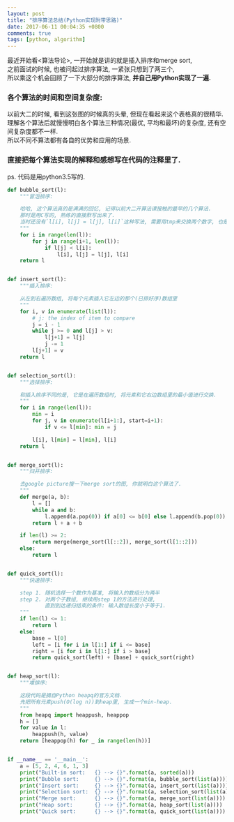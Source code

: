 ```yaml
---
layout: post
title: "排序算法总结(Python实现附带思路)"
date: 2017-06-11 00:04:35 +0800
comments: true
tags: [python, algorithm]
---
```


最近开始看<算法导论>, 一开始就是讲的就是插入排序和merge sort,    
之前面试的时候, 也被问起过排序算法, 一紧张只想到了两三个,    
所以乘这个机会回顾了一下大部分的排序算法, **并自己用Python实现了一遍.**    
<!--more-->   
     

### 各个算法的时间和空间复杂度:
以前大二的时候, 看到这张图的时候真的头晕, 但现在看起来这个表格真的很精华.   
理解各个算法后就慢慢明白各个算法三种情况(最优, 平均和最坏)的复杂度, 还有空间复杂度都不一样.    
所以不同不算法都有各自的优势和应用的场景.    
<img class="lazy" data-original="/images/blog/170610_sorting/time_complexity.png">       


### 直接把每个算法实现的解释和感想写在代码的注释里了.    
ps. 代码是用python3.5写的.
```python
def bubble_sort(l):
    """冒泡排序:

    哈哈, 这个算法真的是满满的回忆, 记得以前大二开算法课接触的最早的几个算法.
    那时是用C写的, 熟练的直接默写出来了.
    当时还没有`l[i], l[j] = l[j], l[i]`这种写法, 需要用tmp来交换两个数字, 也是可以不用tmp哦 :p
    """
    for i in range(len(l)):
        for j in range(i+1, len(l)):
            if l[j] < l[i]:
                l[i], l[j] = l[j], l[i]
    return l


def insert_sort(l):
    """插入排序:

    从左到右遍历数组, 将每个元素插入它左边的那个(已排好序)数组里
    """
    for i, v in enumerate(list(l)):
        # j: the index of item to compare
        j = i - 1
        while j >= 0 and l[j] > v:
            l[j+1] = l[j]
            j -= 1
        l[j+1] = v
    return l


def selection_sort(l):
    """选择排序:

    和插入排序不同的是, 它是在遍历数组时, 将元素和它右边数组里的最小值进行交换.   
    """
    for i in range(len(l)):
        min = i
        for j, v in enumerate(l[i+1:], start=i+1):
            if v <= l[min]: min = j

        l[i], l[min] = l[min], l[i]
    return l


def merge_sort(l):
    """归并排序:

    去google picture搜一下merge sort的图, 你就明白这个算法了.    
    """
    def merge(a, b):
        l = []
        while a and b:
            l.append(a.pop(0)) if a[0] <= b[0] else l.append(b.pop(0))
        return l + a + b

    if len(l) >= 2:
        return merge(merge_sort(l[::2]), merge_sort(l[1::2]))
    else:
        return l


def quick_sort(l):
    """快速排序:

    step 1. 随机选择一个数作为基准, 将输入的数组分为两半
    step 2. 对两个子数组, 继续用step 1的方法进行处理,
            直到到达递归结束的条件: 输入数组长度小于等于1.   
    """
    if len(l) <= 1:
        return l
    else:
        base = l[0]
        left = [i for i in l[1:] if i <= base]
        right = [i for i in l[1:] if i > base]
        return quick_sort(left) + [base] + quick_sort(right)


def heap_sort(l):
    """堆排序:

    这段代码是摘自Python heapq的官方文档.
    先把所有元素push(O(log n))到heap里, 生成一个min-heap.
    """
    from heapq import heappush, heappop
    h = []
    for value in l:
        heappush(h, value)
    return [heappop(h) for _ in range(len(h))]


if __name__ == '__main__':
    a = [5, 2, 4, 6, 1, 3]
    print("Built-in sort:   {} --> {}".format(a, sorted(a)))
    print("Bubble sort:     {} --> {}".format(a, bubble_sort(list(a))))
    print("Insert sort:     {} --> {}".format(a, insert_sort(list(a))))
    print("Selection sort:  {} --> {}".format(a, selection_sort(list(a))))
    print("Merge sort:      {} --> {}".format(a, merge_sort(list(a))))
    print("Heap sort:       {} --> {}".format(a, heap_sort(list(a))))
    print("Quick sort:      {} --> {}".format(a, quick_sort(list(a))))

```
<img class="lazy" data-original="/images/blog/170610_sorting/result.png">



